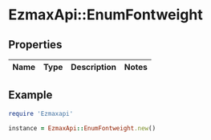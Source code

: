 # EzmaxApi::EnumFontweight

## Properties

| Name | Type | Description | Notes |
| ---- | ---- | ----------- | ----- |

## Example

```ruby
require 'Ezmaxapi'

instance = EzmaxApi::EnumFontweight.new()
```

